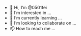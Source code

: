 - 👋 Hi, I’m @0501fei
- 👀 I’m interested in ...
- 🌱 I’m currently learning ...
- 💞️ I’m looking to collaborate on ...
- 📫 How to reach me ...

<!---
0501fei/0501fei is a ✨ special ✨ repository because its `README.md` (this file) appears on your GitHub profile.
You can click the Preview link to take a look at your changes.
--->

